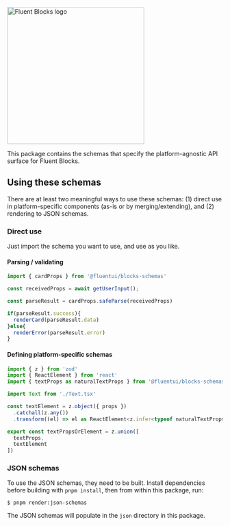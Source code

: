 <img alt="Fluent Blocks logo" src="https://cdn.jsdelivr.net/gh/OfficeDev/fluent-blocks@main/packages/react/.storybook/public/brandImage.svg" width="320" />

This package contains the schemas that specify the platform-agnostic API surface for Fluent Blocks.

## Using these schemas

There are at least two meaningful ways to use these schemas: (1) direct use in platform-specific components (as-is or by merging/extending), and (2) rendering to JSON schemas.

### Direct use

Just import the schema you want to use, and use as you like.

#### Parsing / validating

```ts
import { cardProps } from '@fluentui/blocks-schemas'

const receivedProps = await getUserInput();

const parseResult = cardProps.safeParse(receivedProps)

if(parseResult.success){
  renderCard(parseResult.data)
}else{
  renderError(parseResult.error)
}
```

#### Defining platform-specific schemas

```ts
import { z } from 'zod'
import { ReactElement } from 'react'
import { textProps as naturalTextProps } from '@fluentui/blocks-schemas'

import Text from './Text.tsx'

const textElement = z.object({ props })
  .catchall(z.any())
  .transform((el) => el as ReactElement<z.infer<typeof naturalTextProps>, Text>)

export const textPropsOrElement = z.union([
  textProps,
  textElement
])
```

### JSON schemas

To use the JSON schemas, they need to be built. Install dependencies before building with `pnpm install`, then from within this package, run:

```shell
$ pnpm render:json-schemas
```

The JSON schemas will populate in the `json` directory in this package.

